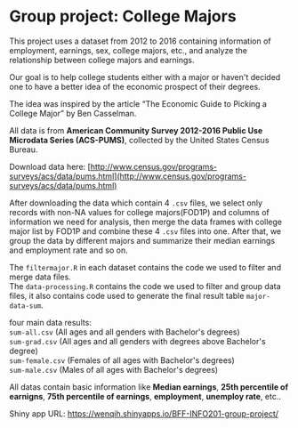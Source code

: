 # Group project: College Majors

  This project uses a dataset from 2012 to 2016 containing information of employment, earnings, sex, college majors, etc., and analyze the relationship between college majors and earnings.

  Our goal is to help college students either with a major or haven't decided one to have a better idea of the economic prospect of their degrees.

  The idea was inspired by the article “The Economic Guide to Picking a College Major” by Ben Casselman.

  All data is from **American Community Survey 2012-2016 Public Use Microdata Series (ACS-PUMS)**, collected by the United States Census Bureau.

  Download data here: [http://www.census.gov/programs-surveys/acs/data/pums.html](http://www.census.gov/programs-surveys/acs/data/pums.html)



  After downloading the data which contain 4 `.csv` files, we select only records with non-NA values for college majors(FOD1P) and columns of information we need for analysis, then merge the data frames with college major list by FOD1P and combine these 4 `.csv` files into one. After that, we group the data by different majors and summarize their median earnings and employment rate and so on.

  The `filtermajor.R` in each dataset contains the code we used to filter and merge data files.    
  The `data-processing.R` contains the code we used to filter and group data files, it also contains code used to generate the final result table `major-data-sum`.


 four main data results:  
    `sum-all.csv`  (All ages and all genders with Bachelor's degrees)  
    `sum-grad.csv` (All ages and all genders with degrees above Bachelor's degree)   
    `sum-female.csv` (Females of all ages with Bachelor's degrees)  
    `sum-male.csv` (Males of all ages with Bachelor's degrees)  

  All datas contain basic information like **Median earnings**, **25th percentile of earnigns**, **75th percentile of earnings**, **employment**, **unemploy rate**, etc..

  Shiny app URL: https://wenqih.shinyapps.io/BFF-INFO201-group-project/
